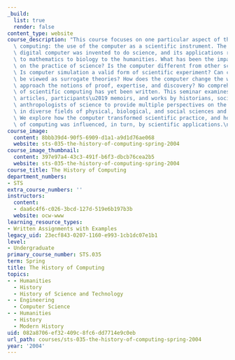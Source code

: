```yaml
---
_build:
  list: true
  render: false
content_type: website
course_description: "This course focuses on one particular aspect of the history of\
  \ computing: the use of the computer as a scientific instrument. The electronic\
  \ digital computer was invented to do science, and its applications range from physics\
  \ to mathematics to biology to the humanities. What has been the impact of computing\
  \ on the practice of science? Is the computer different from other scientific instruments?\
  \ Is computer simulation a valid form of scientific experiment? Can computer models\
  \ be viewed as surrogate theories? How does the computer change the way scientists\
  \ approach the notions of proof, expertise, and discovery? No comprehensive history\
  \ of scientific computing has yet been written. This seminar examines scientific\
  \ articles, participants\u2019 memoirs, and works by historians, sociologists, and\
  \ anthropologists of science to provide multiple perspectives on the use of computers\
  \ in diverse fields of physical, biological, and social sciences and the humanities.\
  \ We explore how the computer transformed scientific practice, and how the culture\
  \ of computing was influenced, in turn, by scientific applications.\n"
course_image:
  content: 8bbb39d4-90f5-6909-d1a1-a9d1d76ae068
  website: sts-035-the-history-of-computing-spring-2004
course_image_thumbnail:
  content: 397e97a4-43c3-491f-b6f3-dbcb76cea2b5
  website: sts-035-the-history-of-computing-spring-2004
course_title: The History of Computing
department_numbers:
- STS
extra_course_numbers: ''
instructors:
  content:
  - daa6c4f6-c026-3bcd-127d-519e6b197b3b
  website: ocw-www
learning_resource_types:
- Written Assignments with Examples
legacy_uid: 23ecf843-0207-1160-e993-1cb1dc07e1b1
level:
- Undergraduate
primary_course_number: STS.035
term: Spring
title: The History of Computing
topics:
- - Humanities
  - History
  - History of Science and Technology
- - Engineering
  - Computer Science
- - Humanities
  - History
  - Modern History
uid: 082a8706-ef32-409c-8fc6-dd7714e9c0eb
url_path: courses/sts-035-the-history-of-computing-spring-2004
year: '2004'
---
```

